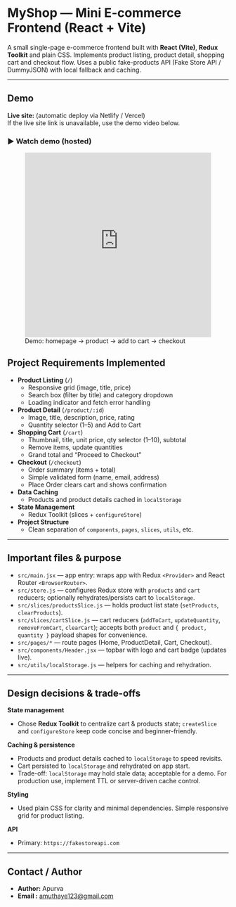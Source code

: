 # MyShop — Mini E-commerce Frontend (React + Vite)

A small single-page e-commerce frontend built with **React (Vite)**, **Redux Toolkit** and plain CSS.
Implements product listing, product detail, shopping cart and checkout flow. Uses a public fake-products API (Fake Store API / DummyJSON) with local fallback and caching.

---

## Demo

**Live site:** (automatic deploy via Netlify / Vercel)  
If the live site link is unavailable, use the demo video below.

### ▶ Watch demo (hosted)

<!-- Replace the `YOUTUBE_VIDEO_ID` below with your actual YouTube ID -->
<figure>
  <iframe width="100%" height="420" src="https://www.youtube.com/watch?v=jfzrWuZPy_U" title="MyShop demo" frameborder="0" allow="accelerometer; autoplay; clipboard-write; encrypted-media; gyroscope; picture-in-picture" allowfullscreen></iframe>
  <figcaption>Demo: homepage → product → add to cart → checkout</figcaption>
</figure>

## Project Requirements Implemented

- **Product Listing** (`/`)
  - Responsive grid (image, title, price)
  - Search box (filter by title) and category dropdown
  - Loading indicator and fetch error handling
- **Product Detail** (`/product/:id`)
  - Image, title, description, price, rating
  - Quantity selector (1–5) and Add to Cart
- **Shopping Cart** (`/cart`)
  - Thumbnail, title, unit price, qty selector (1–10), subtotal
  - Remove items, update quantities
  - Grand total and “Proceed to Checkout”
- **Checkout** (`/checkout`)
  - Order summary (items + total)
  - Simple validated form (name, email, address)
  - Place Order clears cart and shows confirmation
- **Data Caching**
  - Products and product details cached in `localStorage`
- **State Management**
  - Redux Toolkit (slices + `configureStore`)
- **Project Structure**
  - Clean separation of `components`, `pages`, `slices`, `utils`, etc.

---

## Important files & purpose

- `src/main.jsx` — app entry: wraps app with Redux `<Provider>` and React Router `<BrowserRouter>`.
- `src/store.js` — configures Redux store with `products` and `cart` reducers; optionally rehydrates/persists cart to `localStorage`.
- `src/slices/productsSlice.js` — holds product list state (`setProducts`, `clearProducts`).
- `src/slices/cartSlice.js` — cart reducers (`addToCart`, `updateQuantity`, `removeFromCart`, `clearCart`); accepts both `product` and `{ product, quantity }` payload shapes for convenience.
- `src/pages/*` — route pages (Home, ProductDetail, Cart, Checkout).
- `src/components/Header.jsx` — topbar with logo and cart badge (updates live).
- `src/utils/localStorage.js` — helpers for caching and rehydration.

---

## Design decisions & trade-offs

**State management**

- Chose **Redux Toolkit** to centralize cart & products state; `createSlice` and `configureStore` keep code concise and beginner-friendly.

**Caching & persistence**

- Products and product details cached to `localStorage` to speed revisits.
- Cart persisted to `localStorage` and rehydrated on app start.
- Trade-off: `localStorage` may hold stale data; acceptable for a demo. For production use, implement TTL or server-driven cache control.

**Styling**

- Used plain CSS for clarity and minimal dependencies. Simple responsive grid for product listing.

**API**

- Primary: `https://fakestoreapi.com`

---

## Contact / Author

- **Author:** Apurva
- **Email :** amuthaye123@gmail.com
